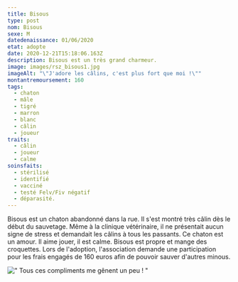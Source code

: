 ```yaml
---
title: Bisous
type: post
nom: Bisous
sexe: M
datedenaissance: 01/06/2020
etat: adopte
date: 2020-12-21T15:18:06.163Z
description: Bisous est un très grand charmeur.
image: images/rsz_bisous1.jpg
imageAlt: "\"J'adore les câlins, c'est plus fort que moi !\""
montantremoursement: 160
tags:
  - chaton
  - mâle
  - tigré
  - marron
  - blanc
  - câlin
  - joueur
traits:
  - câlin
  - joueur
  - calme
soinsfaits:
  - stérilisé
  - identifié
  - vacciné
  - testé Felv/Fiv négatif
  - déparasité.
---
```

Bisous est un chaton abandonné dans la rue. Il s'est montré très câlin dès le début du sauvetage. Même à la clinique vétérinaire, il ne présentait aucun signe de stress et demandait les câlins à tous les passants. Ce chaton est un amour. Il aime jouer, il est calme. Bisous est propre et mange des croquettes. Lors de l'adoption, l'association demande une participation pour les frais engagés de 160 euros afin de pouvoir sauver d'autres minous. 



![" Tous ces compliments me gênent un peu ! "](images/rsz_bisous2.jpg)